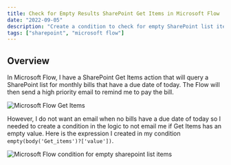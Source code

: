 ```yaml
---
title: Check for Empty Results SharePoint Get Items in Microsoft Flow
date: "2022-09-05"
description: "Create a condition to check for empty SharePoint list items in Microsoft Flow"
tags: ["sharepoint", "microsoft flow"]
---
```


## Overview

In Microsoft Flow, I have a SharePoint Get Items action that will query a SharePoint list for monthly bills that have a due date of today. The Flow will then send a high priority email to remind me to pay the bill.

![Microsoft Flow Get Items](/assets/microsoft-flow-sharepoint-get-items.png)

However, I do not want an email when no bills have a due date of today so I needed to create a condition in the logic to not email me if Get Items has an empty value. Here is the expression I created in my condition `empty(body('Get_items')?['value'])`.

![Microsoft Flow condition for empty sharepoint list items](/assets/microsoft-flow-condition-get-items-empty-body.png)